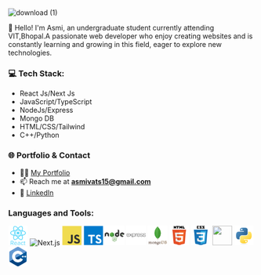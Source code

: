 <img src="![image](https://github.com/user-attachments/assets/c6d88035-9074-4b1b-9d22-442065870ef1)" alt="">


<!--https://asmivats.github.io/Portfolio/
**AsmiVats/AsmiVats** is a ✨ _special_ ✨ repository because its `README.md` (this file) appears on your GitHub profile.

Here are some ideas to get you started:

- 🔭 I’m currently working on ...
- 🌱 I’m currently learning ...
- 👯 I’m looking to collaborate on ...
- 🤔 I’m looking for help with ...
- 💬 Ask me about ...
- 📫 How to reach me: ...
- 😄 Pronouns: ...
- ⚡ Fun fact: ...
![github-header-image (10)](https://github.com/user-attachments/assets/ba0957a5-3149-4efd-b83c-529531e9a19f)

![github-header-image (7)](https://github.com/AsmiVats/AsmiVats/assets/128238183/4384326f-d384-4859-a37f-4a12f12b5c9f)
-->

![download (1)](https://github.com/user-attachments/assets/d307f7af-5675-4575-9dff-f4645d603242)



👋 Hello! I'm Asmi, an undergraduate student currently attending VIT,Bhopal.A passionate web developer who enjoy creating websites and is constantly learning and growing in this field, eager to explore new technologies.

  ### 💻 Tech Stack:
  <ul><li> React Js/Next Js</li><li>JavaScript/TypeScript</li><li>NodeJs/Express</li><li>Mongo DB</li><li>HTML/CSS/Tailwind</li><li>C++/Python</li></ul>
 
 ### 🌐 Portfolio & Contact

- 👨‍💻 <a href="https://asmivats.vercel.app/" target="_blank">My Portfolio</a>  
- 📫 Reach me at **asmivats15@gmail.com**  
- 🔗 <a href="https://www.linkedin.com/in/asmivats/" target="_blank">LinkedIn</a>

<h3 align="left">Languages and Tools:</h3>
<p align="left">
  <img src="https://raw.githubusercontent.com/devicons/devicon/master/icons/react/react-original-wordmark.svg" width="40" height="40" alt="React" />
  <img src="https://cdn.worldvectorlogo.com/logos/nextjs-2.svg" width="40" height="40" alt="Next.js" />
  <img src="https://raw.githubusercontent.com/devicons/devicon/master/icons/javascript/javascript-original.svg" width="40" height="40" />
  <img src="https://raw.githubusercontent.com/devicons/devicon/master/icons/typescript/typescript-original.svg" width="40" height="40" />
  <img src="https://raw.githubusercontent.com/devicons/devicon/master/icons/nodejs/nodejs-original-wordmark.svg" width="40" height="40" />
  <img src="https://raw.githubusercontent.com/devicons/devicon/master/icons/express/express-original-wordmark.svg" width="40" height="40" />
  <img src="https://raw.githubusercontent.com/devicons/devicon/master/icons/mongodb/mongodb-original-wordmark.svg" width="40" height="40" />
  <img src="https://raw.githubusercontent.com/devicons/devicon/master/icons/html5/html5-original-wordmark.svg" width="40" height="40" />
  <img src="https://raw.githubusercontent.com/devicons/devicon/master/icons/css3/css3-original-wordmark.svg" width="40" height="40" />
  <img src="https://www.vectorlogo.zone/logos/git-scm/git-scm-icon.svg" width="40" height="40" />
  <img src="https://raw.githubusercontent.com/devicons/devicon/master/icons/python/python-original.svg" width="40" height="40" />
  <img src="https://raw.githubusercontent.com/devicons/devicon/master/icons/cplusplus/cplusplus-original.svg" width="40" height="40" />
</p>

